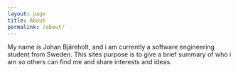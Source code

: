 ```yaml
---
layout: page
title: About
permalink: /about/
---
```


  My name is Johan Bjäreholt, and i am currently a software engineering student from Sweden.
  This sites purpose is to give a brief summary of who i am so others can find me and share interests and ideas.
  